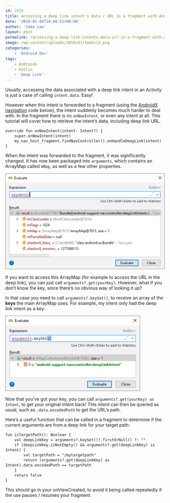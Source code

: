 ```yaml
---
id: 2315
title: Accessing a deep link intent's data / URL in a fragment with AndroidX
date: '2019-01-04T18:00:51+00:00'
author: 'Jake Lee'
layout: post
permalink: /accessing-a-deep-link-intents-data-url-in-a-fragment-with-androidx/
image: /wp-content/uploads/2019/01/1mahzi3.png
categories:
    - 'Android Dev'
tags:
    - Androidx
    - Kotlin
    - 'Deep Link'
---
```


Usually, accessing the data associated with a deep link intent in an Activity is just a case of calling `intent.data`. Easy!

However when this intent is forwarded to a fragment (using the [AndroidX navigation](https://developer.android.com/topic/libraries/architecture/navigation/navigation-implementing) code below), the intent suddenly becomes much harder to deal with. In the fragment there is no `onNewIntent`, or even any intent at all. This tutorial will cover how to retrieve the intent’s data, including deep link URL.

```
override fun onNewIntent(intent: Intent?) {
    super.onNewIntent(intent)
    my_nav_host_fragment.findNavController().onHandleDeepLink(intent)
}
```

When the intent was forwarded to the fragment, it was significantly changed. It has now been packaged into `arguments`, which contains an ArrayMap called `mMap`, as well as a few other properties.

[![](/wp-content/uploads/2019/01/1mahzi3.png)](/wp-content/uploads/2019/01/1mahzi3.png)

If you want to access this ArrayMap (for example to access the URL in the deep link), you can just call `arguments?.get(yourKey)`. However, what if you don’t know the key, since there’s no obvious way of looking it up?

In that case you need to call `arguments?.keySet()`, to receive an array of the **keys** the main ArrayMap uses. For example, my intent only had the deep link intent as a key:

[![](/wp-content/uploads/2019/01/2.png)](/wp-content/uploads/2019/01/2.png)

Now that you’ve got your key, you can call `arguments?.get(yourKey) as Intent`, to get your original intent back! This intent can then be queried as usual, such as `.data.encodedPath` to get the URL’s path.

Here’s a useful function that can be called in a fragment to determine if the current arguments are from a deep link for your target path:

```
fun isTargetPath(): Boolean {
    val deepLinkKey = arguments?.keySet()?.firstOrNull() ?: ""
    if (deepLinkKey.isNotEmpty() && arguments?.get(deepLinkKey) is Intent) {
        val targetPath = "/mytargetpath"
        return (arguments?.get(deepLinkKey) as Intent).data.encodedPath == targetPath
    }
    return false
}
```

This should go in your onViewCreated, to avoid it being called repeatedly if the use pauses / resumes your fragment.